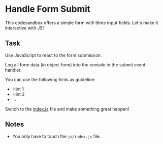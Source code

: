 # Handle Form Submit

This codesandbox offers a simple form with three input fields. Let's make it interactive with JS!

## Task

Use JavaScript to react to the form submission.

Log all form data (in object form) into the console in the submit event handler.

You can use the following hints as guideline:

- Hint 1
- Hint 2
- ...

Switch to the [index.js](./js/index.js) file and make something great happen!

## Notes

- You only have to touch the `js/index.js` file.
